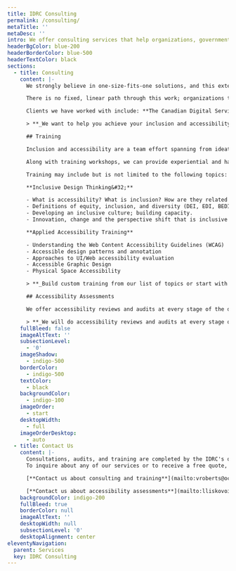 ```yaml
---
title: IDRC Consulting
permalink: /consulting/
metaTitle: ''
metaDesc: ''
intro: We offer consulting services that help organizations, governments, corporations, and non-profits ensure their offerings are inclusive.
headerBgColor: blue-200
headerBorderColor: blue-500
headerTextColor: black
sections:
  - title: Consulting
    content: |-
      We strongly believe in one-size-fits-one solutions, and this extends to our services. We work closely with our clients to co-create customized approaches that can include a combination of training, accessibility evaluation, and flexible consulting support. 

      There is no fixed, linear path through this work; organizations that feel behind can make great leaps through sustainable initiatives. Our consulting ethos is that everyone can (and should) learn to fold the perspective shift that Inclusive Design gives us into everything we do professionally: designing and developing products, working in teams, procurement processes, HR practices, management, hiring, external outreach… everything. 

      Clients we have worked with include: **The Canadian Digital Service, IKEA, Lululemon, RBC Ventures, Bell, Telus, Scotiabank, Greater Toronto Airports Authority, CIBC, City of Toronto, Sidewalk Labs, Ontario Cannabis Store, National Geographic, and others.**

      > **_We want to help you achieve your inclusion and accessibility goals._**

      ## Training

      Inclusion and accessibility are a team effort spanning from ideation to practical skills, to culture. We offer a wide range of training approaches and workshops to take your team to the next level, whether you’re looking to change minds, learn practical skills, or inspire teams.

      Along with training workshops, we can provide experiential and hands-on learning activities such as inclusive design sprints and inclusive design challenges. When creating or customizing content, IDRC can co-create trainings with the client (to their desired level of engagement).

      Training may include but is not limited to the following topics:

      **Inclusive Design Thinking&#32;**

      - What is accessibility? What is inclusion? How are they related to innovation?
      - Definitions of equity, inclusion, and diversity (DEI, EDI, BEDI, etc.) demystified.
      - Developing an inclusive culture; building capacity.
      - Innovation, change and the perspective shift that is inclusive thinking.

      **Applied Accessibility Training**

      - Understanding the Web Content Accessibility Guidelines (WCAG)
      - Accessible design patterns and annotation
      - Approaches to UI/Web accessibility evaluation
      - Accessible Graphic Design
      - Physical Space Accessibility

      > **_Build custom training from our list of topics or start with a prepared workshop that bundles related topics._**

      ## Accessibility Assessments

      We offer accessibility reviews and audits at every stage of the design process. Grounded in our expertise in inclusive design and digital accessibility and in-depth knowledge of Web Content Accessibility Guidelines (WCAG), we combine extensive manual, assistive technology and automated testing to evaluate websites, mobile apps, and other digital interactions. Based on our findings, we provide the guidance and recommendations you need to create accessible experiences and make your products inclusive to a broader audience. We can review designs, existing websites or apps, and provide documentation such as VPATs, accessibility statements or other accessibility communication

      > **_We will do accessibility reviews and audits at every stage of the design process._**
    fullBleed: false
    imageAltText: ''
    subsectionLevel:
      - '0'
    imageShadow:
      - indigo-500
    borderColor:
      - indigo-500
    textColor:
      - black
    backgroundColor:
      - indigo-100
    imageOrder:
      - start
    desktopWidth:
      - full
    imageOrderDesktop:
      - auto
  - title: Contact Us
    content: |-
      Consultations, audits, and training are completed by the IDRC's own experts, all of whom possess years of experience in web and office document accessibility.
      To inquire about any of our services or to receive a free quote, please contact us.

      [**Contact us about consulting and training**](mailto:vroberts@ocadu.ca)

      [**Contact us about accessibility assessments**](mailto:lliskovoi@ocadu.ca)
    backgroundColor: indigo-200
    fullBleed: true
    borderColor: null
    imageAltText: ''
    desktopWidth: null
    subsectionLevel: '0'
    desktopAlignment: center
eleventyNavigation:
  parent: Services
  key: IDRC Consulting
---
```


